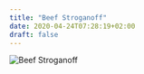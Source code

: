 ```yaml
---
title: "Beef Stroganoff"
date: 2020-04-24T07:28:19+02:00
draft: false
---
```


![Beef Stroganoff](/stroganoff.jpg)

